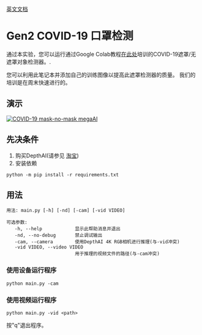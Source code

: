[英文文档](README.md)

# Gen2 COVID-19 口罩检测


通过本实验，您可以运行通过Google Colab教程[在此处](https://github.com/luxonis/depthai-ml-training/tree/master/colab-notebooks#covid-19-maskno-mask-training-)培训的COVID-19遮罩/无遮罩对象检测器。.

您可以利用此笔记本并添加自己的训练图像以提高此遮罩检测器的质量。
我们的培训是在周末快速进行的。 

## 演示

[![COVID-19 mask-no-mask megaAI](https://user-images.githubusercontent.com/5244214/112673778-6a3a9f80-8e65-11eb-9b7b-e352beffe67a.gif)](https://youtu.be/c4KEFG2eR3M "COVID-19 mask detection")

## 先决条件

1. 购买DepthAI(请参见 [淘宝](https://item.taobao.com/item.htm?id=626257175462))
2. 安装依赖
```
python -m pip install -r requirements.txt
```

## 用法

```
用法: main.py [-h] [-nd] [-cam] [-vid VIDEO]

可选参数:
   -h, --help            显示此帮助消息并退出
   -nd, --no-debug       禁止调试输出
   -cam, --camera        使用DepthAI 4K RGB相机进行推理(与-vid冲突)
   -vid VIDEO, --video VIDEO  
                         用于推理的视频文件的路径(与-cam冲突)
```

### 使用设备运行程序

```
python main.py -cam
```

### 使用视频运行程序
   
```   
python main.py -vid <path>
```

按"q"退出程序。
